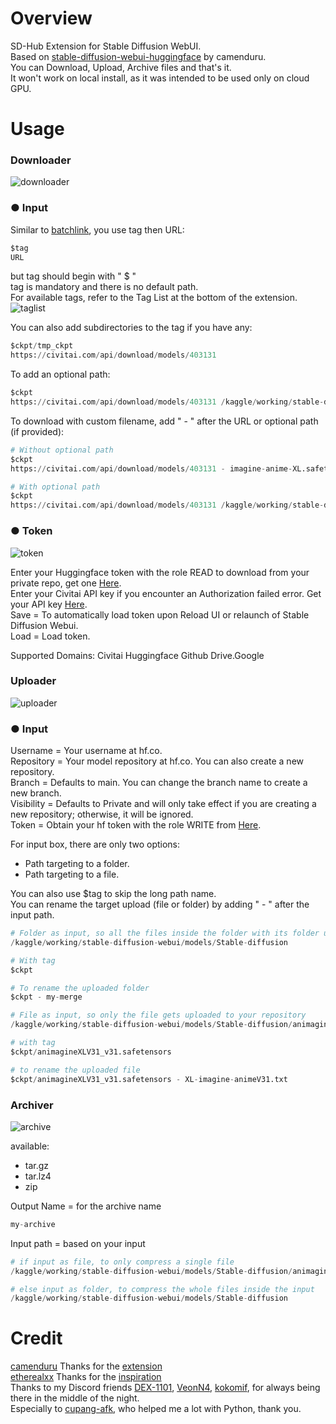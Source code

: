 # Overview
SD-Hub Extension for Stable Diffusion WebUI.<br>
Based on [stable-diffusion-webui-huggingface](https://github.com/camenduru/stable-diffusion-webui-huggingface) by camenduru.<br>
You can Download, Upload, Archive files and that's it.<br>
It won't work on local install, as it was intended to be used only on cloud GPU.

# Usage
<h3>Downloader</h3>

![downloader](https://github.com/gutris1/sd-hub/assets/132797949/5641052c-54db-4389-8102-4f1cf369b972)

### ● Input
Similar to [batchlink](https://github.com/etherealxx/batchlinks-webui), you use tag then URL:

```python
$tag
URL
```
but tag should begin with " $ "<br>
tag is mandatory and there is no default path.<br>
For available tags, refer to the Tag List at the bottom of the extension.<br>
![taglist](https://github.com/gutris1/sd-hub/assets/132797949/4e08189c-9617-4681-8985-38cbfd5acb2e)

You can also add subdirectories to the tag if you have any:
```python
$ckpt/tmp_ckpt
https://civitai.com/api/download/models/403131
```

To add an optional path:
```python
$ckpt
https://civitai.com/api/download/models/403131 /kaggle/working/stable-diffusion-webui/zzzzz
```

To download with custom filename, add " - " after the URL or optional path (if provided):
```python
# Without optional path
$ckpt
https://civitai.com/api/download/models/403131 - imagine-anime-XL.safetensors

# With optional path
$ckpt
https://civitai.com/api/download/models/403131 /kaggle/working/stable-diffusion-webui/zzzzz - imagine-anime-XL.safetensors
```

### ● Token
![token](https://github.com/gutris1/sd-hub/assets/132797949/b95fe024-0cde-4462-8ca1-3e6df2b10cc3)<br>

Enter your Huggingface token with the role READ to download from your private repo, get one [Here](https://huggingface.co/settings/tokens).<br>
Enter your Civitai API key if you encounter an Authorization failed error. Get your API key [Here](https://civitai.com/user/account).<br>
Save = To automatically load token upon Reload UI or relaunch of Stable Diffusion Webui.<br>
Load = Load token.

Supported Domains: Civitai Huggingface Github Drive.Google


<h3>Uploader</h3>
  
![uploader](https://github.com/gutris1/sd-hub/assets/132797949/8e1f7a18-2d58-47f9-bb5a-6d8b0be32d80)

### ● Input
Username = Your username at hf.co.<br>
Repository = Your model repository at hf.co. You can also create a new repository.<br>
Branch = Defaults to main. You can change the branch name to create a new branch.<br>
Visibility = Defaults to Private and will only take effect if you are creating a new repository; otherwise, it will be ignored.<br>
Token = Obtain your hf token with the role WRITE from [Here](https://huggingface.co/settings/tokens).<br>

For input box, there are only two options:
- Path targeting to a folder.
- Path targeting to a file.

You can also use $tag to skip the long path name.<br>
You can rename the target upload (file or folder) by adding " - " after the input path.

```python
# Folder as input, so all the files inside the folder with its folder uploaded to your repository
/kaggle/working/stable-diffusion-webui/models/Stable-diffusion

# With tag
$ckpt

# To rename the uploaded folder
$ckpt - my-merge

# File as input, so only the file gets uploaded to your repository
/kaggle/working/stable-diffusion-webui/models/Stable-diffusion/animagineXLV31_v31.safetensors

# with tag
$ckpt/animagineXLV31_v31.safetensors

# to rename the uploaded file
$ckpt/animagineXLV31_v31.safetensors - XL-imagine-animeV31.txt
```


<h3>Archiver</h3>

![archive](https://github.com/gutris1/sd-hub/assets/132797949/70b4f3b3-894c-48bc-86c0-eff4570f5f0b)

available:
- tar.gz
- tar.lz4
- zip

Output Name = for the archive name
```python
my-archive
```
Input path = based on your input
```python
# if input as file, to only compress a single file
/kaggle/working/stable-diffusion-webui/models/Stable-diffusion/animagineXLV31_v31.safetensors

# else input as folder, to compress the whole files inside the input
/kaggle/working/stable-diffusion-webui/models/Stable-diffusion
```


# Credit
[camenduru](https://github.com/camenduru) Thanks for the [extension](https://github.com/camenduru/stable-diffusion-webui-huggingface)<br>
[etherealxx](https://github.com/etherealxx) Thanks for the [inspiration](https://github.com/etherealxx/batchlinks-webui)<br>
Thanks to my Discord friends [DEX-1101](https://github.com/DEX-1101), [VeonN4](https://github.com/VeonN4), [kokomif](https://github.com/kokomif), for always being there in the middle of the night.<br>
Especially to [cupang-afk](https://github.com/cupang-afk), who helped me a lot with Python, thank you.
